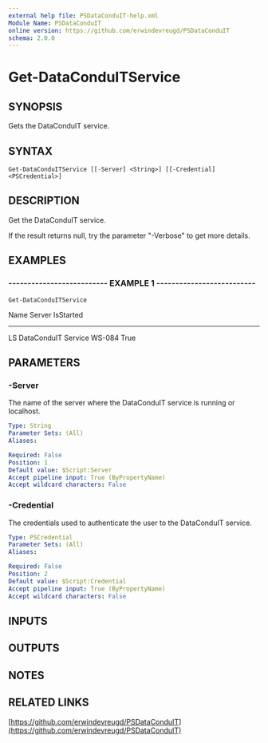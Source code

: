 ```yaml
---
external help file: PSDataConduIT-help.xml
Module Name: PSDataConduIT
online version: https://github.com/erwindevreugd/PSDataConduIT
schema: 2.0.0
---
```


# Get-DataConduITService

## SYNOPSIS
Gets the DataConduIT service.

## SYNTAX

```
Get-DataConduITService [[-Server] <String>] [[-Credential] <PSCredential>]
```

## DESCRIPTION
Get the DataConduIT service. 

If the result returns null, try the parameter "-Verbose" to get more details.

## EXAMPLES

### -------------------------- EXAMPLE 1 --------------------------
```
Get-DataConduITService
```

Name                                     Server                       IsStarted
----                                     ------                       ---------
LS DataConduIT Service                   WS-084                       True

## PARAMETERS

### -Server
The name of the server where the DataConduIT service is running or localhost.

```yaml
Type: String
Parameter Sets: (All)
Aliases: 

Required: False
Position: 1
Default value: $Script:Server
Accept pipeline input: True (ByPropertyName)
Accept wildcard characters: False
```

### -Credential
The credentials used to authenticate the user to the DataConduIT service.

```yaml
Type: PSCredential
Parameter Sets: (All)
Aliases: 

Required: False
Position: 2
Default value: $Script:Credential
Accept pipeline input: True (ByPropertyName)
Accept wildcard characters: False
```

## INPUTS

## OUTPUTS

## NOTES

## RELATED LINKS

[https://github.com/erwindevreugd/PSDataConduIT](https://github.com/erwindevreugd/PSDataConduIT)


